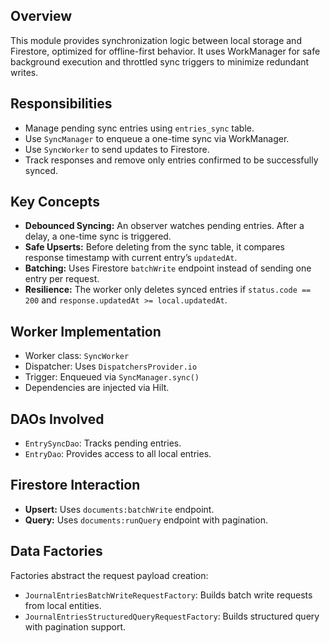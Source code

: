 ## Overview

This module provides synchronization logic between local storage and Firestore, optimized for
offline-first behavior. It uses WorkManager for safe background execution and throttled sync
triggers to minimize redundant writes.

## Responsibilities

- Manage pending sync entries using `entries_sync` table.
- Use `SyncManager` to enqueue a one-time sync via WorkManager.
- Use `SyncWorker` to send updates to Firestore.
- Track responses and remove only entries confirmed to be successfully synced.

## Key Concepts

- **Debounced Syncing:** An observer watches pending entries. After a delay, a one-time sync
  is triggered.
- **Safe Upserts:** Before deleting from the sync table, it compares response timestamp with
  current entry’s `updatedAt`.
- **Batching:** Uses Firestore `batchWrite` endpoint instead of sending one entry per request.
- **Resilience:** The worker only deletes synced entries if `status.code == 200` and
  `response.updatedAt >= local.updatedAt`.

## Worker Implementation

- Worker class: `SyncWorker`
- Dispatcher: Uses `DispatchersProvider.io`
- Trigger: Enqueued via `SyncManager.sync()`
- Dependencies are injected via Hilt.

## DAOs Involved

- `EntrySyncDao`: Tracks pending entries.
- `EntryDao`: Provides access to all local entries.

## Firestore Interaction

- **Upsert:** Uses `documents:batchWrite` endpoint.
- **Query:** Uses `documents:runQuery` endpoint with pagination.

## Data Factories

Factories abstract the request payload creation:

- `JournalEntriesBatchWriteRequestFactory`: Builds batch write requests from local entities.
- `JournalEntriesStructuredQueryRequestFactory`: Builds structured query with pagination support.